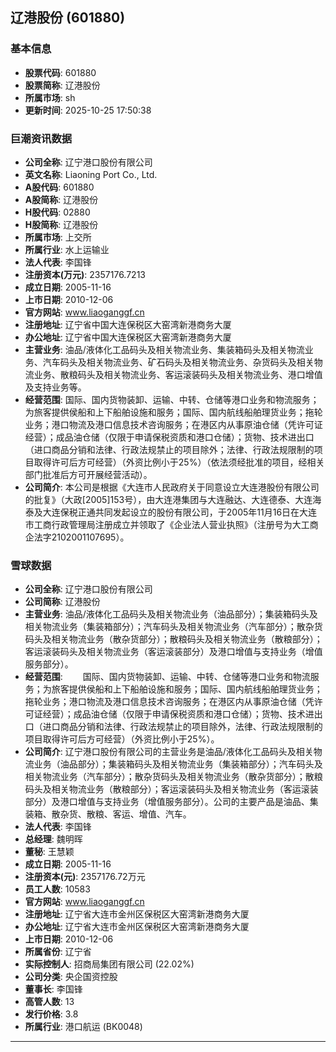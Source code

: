 ## 辽港股份 (601880)

### 基本信息

- **股票代码**: 601880
- **股票简称**: 辽港股份
- **所属市场**: sh
- **更新时间**: 2025-10-25 17:50:38

### 巨潮资讯数据

- **公司全称**: 辽宁港口股份有限公司
- **英文名称**: Liaoning Port Co., Ltd.
- **A股代码**: 601880
- **A股简称**: 辽港股份
- **H股代码**: 02880
- **H股简称**: 辽港股份
- **所属市场**: 上交所
- **所属行业**: 水上运输业
- **法人代表**: 李国锋
- **注册资本(万元)**: 2357176.7213
- **成立日期**: 2005-11-16
- **上市日期**: 2010-12-06
- **官方网站**: www.liaoganggf.cn
- **注册地址**: 辽宁省中国大连保税区大窑湾新港商务大厦
- **办公地址**: 辽宁省中国大连保税区大窑湾新港商务大厦
- **主营业务**: 油品/液体化工品码头及相关物流业务、集装箱码头及相关物流业务、汽车码头及相关物流业务、矿石码头及相关物流业务、杂货码头及相关物流业务、散粮码头及相关物流业务、客运滚装码头及相关物流业务、港口增值及支持业务等。
- **经营范围**: 国际、国内货物装卸、运输、中转、仓储等港口业务和物流服务；为旅客提供侯船和上下船舶设施和服务；国际、国内航线船舶理货业务；拖轮业务；港口物流及港口信息技术咨询服务；在港区内从事原油仓储（凭许可证经营）；成品油仓储（仅限于申请保税资质和港口仓储）；货物、技术进出口（进口商品分销和法律、行政法规禁止的项目除外；法律、行政法规限制的项目取得许可后方可经营）（外资比例小于25%）（依法须经批准的项目，经相关部门批准后方可开展经营活动）。
- **公司简介**: 本公司是根据《大连市人民政府关于同意设立大连港股份有限公司的批复》（大政[2005]153号），由大连港集团与大连融达、大连德泰、大连海泰及大连保税正通共同发起设立的股份有限公司，于2005年11月16日在大连市工商行政管理局注册成立并领取了《企业法人营业执照》（注册号为大工商企法字2102001107695）。

### 雪球数据

- **公司全称**: 辽宁港口股份有限公司
- **公司简称**: 辽港股份
- **主营业务**: 油品/液体化工品码头及相关物流业务（油品部分）；集装箱码头及相关物流业务（集装箱部分）；汽车码头及相关物流业务（汽车部分）；散杂货码头及相关物流业务（散杂货部分）；散粮码头及相关物流业务（散粮部分）；客运滚装码头及相关物流业务（客运滚装部分）及港口增值与支持业务（增值服务部分）。
- **经营范围**: 　　国际、国内货物装卸、运输、中转、仓储等港口业务和物流服务；为旅客提供侯船和上下船舶设施和服务；国际、国内航线船舶理货业务；拖轮业务；港口物流及港口信息技术咨询服务；在港区内从事原油仓储（凭许可证经营）；成品油仓储（仅限于申请保税资质和港口仓储）；货物、技术进出口（进口商品分销和法律、行政法规禁止的项目除外，法律、行政法规限制的项目取得许可后方可经营）（外资比例小于25%）。
- **公司简介**: 辽宁港口股份有限公司的主营业务是油品/液体化工品码头及相关物流业务（油品部分）；集装箱码头及相关物流业务（集装箱部分）；汽车码头及相关物流业务（汽车部分）；散杂货码头及相关物流业务（散杂货部分）；散粮码头及相关物流业务（散粮部分）；客运滚装码头及相关物流业务（客运滚装部分）及港口增值与支持业务（增值服务部分）。公司的主要产品是油品、集装箱、散杂货、散粮、客运、增值、汽车。
- **法人代表**: 李国锋
- **总经理**: 魏明晖
- **董秘**: 王慧颖
- **成立日期**: 2005-11-16
- **注册资本(元)**: 2357176.72万元
- **员工人数**: 10583
- **官方网站**: www.liaoganggf.cn
- **注册地址**: 辽宁省大连市金州区保税区大窑湾新港商务大厦
- **办公地址**: 辽宁省大连市金州区保税区大窑湾新港商务大厦
- **上市日期**: 2010-12-06
- **所属省份**: 辽宁省
- **实际控制人**: 招商局集团有限公司 (22.02%)
- **公司分类**: 央企国资控股
- **董事长**: 李国锋
- **高管人数**: 13
- **发行价格**: 3.8
- **所属行业**: 港口航运 (BK0048)

---